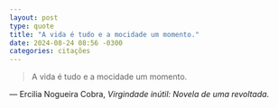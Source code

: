 ```yaml
---
layout: post
type: quote
title: "A vida é tudo e a mocidade um momento."
date: 2024-08-24 08:56 -0300
categories: citações
---
```

>A vida é tudo e a mocidade um momento.

— Ercilia Nogueira Cobra, _Virgindade inútil: Novela de uma revoltada_.